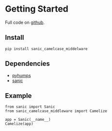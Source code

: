 # Getting Started

Full code on [github](https://github.com/ahmednafies/sanic_camelcase_middleware).

## Install
    pip install sanic_camelcase_middelware

## Dependencies
* [pyhumps](https://pypi.org/project/pyhumps/)
* [sanic](https://pypi.org/project/sanic/)

## Example
    from sanic import Sanic
    from sanic_camelcase_middleware import Camelize

    app = Sanic(__name__)
    Camelize(app)
    